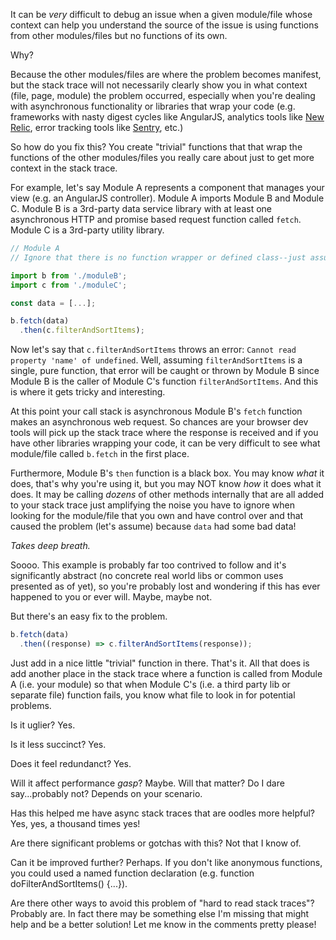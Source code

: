 It can be _very_ difficult to debug an issue when a given module/file whose context can help you understand the source of the issue is using functions from other modules/files but no functions of its own. 

Why? 

Because the other modules/files are where the problem becomes manifest, but the stack trace will not necessarily clearly show you in what context (file, page, module) the problem occurred, especially when you're dealing with asynchronous functionality or libraries that wrap your code (e.g. frameworks with nasty digest cycles like AngularJS, analytics tools like [New Relic](https://newrelic.com/), error tracking tools like [Sentry](https://getsentry.com/welcome/), etc.)

So how do you fix this? You create "trivial" functions that that wrap the functions of the other modules/files you really care about just to get more context in the stack trace.

For example, let's say Module A represents a component that manages your view (e.g. an AngularJS controller). Module A imports Module B and Module C. Module B is a 3rd-party data service library with at least one asynchronous HTTP and promise based request function called `fetch`. Module C is a 3rd-party utility library.

```javascript
// Module A
// Ignore that there is no function wrapper or defined class--just assume it's an appropriately scoped module.

import b from './moduleB';
import c from './moduleC';

const data = [...];

b.fetch(data)
  .then(c.filterAndSortItems);
```

Now let's say that `c.filterAndSortItems` throws an error: `Cannot read property 'name' of undefined`. Well, assuming `filterAndSortItems` is a single, pure function, that error will be caught or thrown by Module B since Module B is the caller of Module C's function `filterAndSortItems`. And this is where it gets tricky and interesting.

At this point your call stack is asynchronous Module B's `fetch` function makes an asynchronous web request. So chances are your browser dev tools will pick up the stack trace where the response is received and if you have other libraries wrapping your code, it can be very difficult to see what module/file called `b.fetch` in the first place. 

Furthermore, Module B's `then` function is a black box. You may know _what_ it does, that's why you're using it, but you may NOT know _how_ it does what it does. It may be calling _dozens_ of other methods internally that are all added to your stack trace just amplifying the noise you have to ignore when looking for the module/file that you own and have control over and that caused the problem (let's assume) because `data` had some bad data!

*Takes deep breath.*

Soooo. This example is probably far too contrived to follow and it's significantly abstract (no concrete real world libs or common uses presented as of yet), so you're probably lost and wondering if this has ever happened to you or ever will. Maybe, maybe not.

But there's an easy fix to the problem.

```javascript
b.fetch(data)
  .then((response) => c.filterAndSortItems(response));
```

Just add in a nice little "trivial" function in there. That's it. All that does is add another place in the stack trace where a function is called from Module A (i.e. your module) so that when Module C's (i.e. a third party lib or separate file) function fails, you know what file to look in for potential problems.

Is it uglier? Yes.

Is it less succinct? Yes.

Does it feel redundanct? Yes.

Will it affect performance *gasp*? Maybe. Will that matter? Do I dare say...probably not? Depends on your scenario.

Has this helped me have async stack traces that are oodles more helpful? Yes, yes, a thousand times yes!

Are there significant problems or gotchas with this? Not that I know of.

Can it be improved further? Perhaps. If you don't like anonymous functions, you could used a named function declaration (e.g. function doFilterAndSortItems() {...}).

Are there other ways to avoid this problem of "hard to read stack traces"? Probably are. In fact there may be something else I'm missing that might help and be a better solution! Let me know in the comments pretty please!

